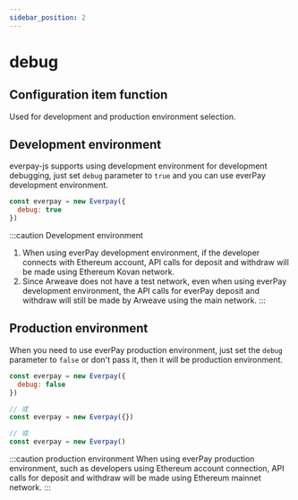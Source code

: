 ```yaml
---
sidebar_position: 2
---
```


# debug

## Configuration item function

Used for development and production environment selection.

## Development environment

everpay-js supports using development environment for development debugging, just set `debug` parameter to `true` and you can use everPay development environment.

```js
const everpay = new Everpay({
  debug: true
})
```

:::caution Development environment
1. When using everPay development environment, if the developer connects with Ethereum account, API calls for deposit and withdraw will be made using Ethereum Kovan network.
2. Since Arweave does not have a test network, even when using everPay development environment, the API calls for everPay deposit and withdraw will still be made by Arweave using the main network.
:::

## Production environment

When you need to use everPay production environment, just set the `debug` parameter to `false` or don't pass it, then it will be production environment.

```js
const everpay = new Everpay({
  debug: false
})

// 或
const everpay = new Everpay({})

// 或
const everpay = new Everpay()
```

:::caution production environment
When using everPay production environment, such as developers using Ethereum account connection, API calls for deposit and withdraw will be made using Ethereum mainnet network.
:::
